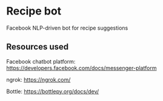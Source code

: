 # Recipe bot
Facebook NLP-driven bot for recipe suggestions

## Resources used

Facebook chatbot platform: https://developers.facebook.com/docs/messenger-platform

ngrok: https://ngrok.com/

Bottle: https://bottlepy.org/docs/dev/
